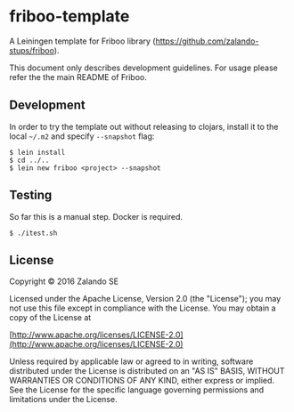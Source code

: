 # friboo-template

A Leiningen template for Friboo library (https://github.com/zalando-stups/friboo).

This document only describes development guidelines. For usage please refer the the main README of Friboo.

## Development

In order to try the template out without releasing to clojars, install it to the local `~/.m2` and specify `--snapshot` flag:

```
$ lein install
$ cd ../..
$ lein new friboo <project> --snapshot
```

## Testing

So far this is a manual step. Docker is required.

```
$ ./itest.sh
```

## License

Copyright © 2016 Zalando SE

Licensed under the Apache License, Version 2.0 (the "License");
you may not use this file except in compliance with the License.
You may obtain a copy of the License at

   [http://www.apache.org/licenses/LICENSE-2.0](http://www.apache.org/licenses/LICENSE-2.0)

Unless required by applicable law or agreed to in writing, software
distributed under the License is distributed on an "AS IS" BASIS,
WITHOUT WARRANTIES OR CONDITIONS OF ANY KIND, either express or implied.
See the License for the specific language governing permissions and
limitations under the License.
